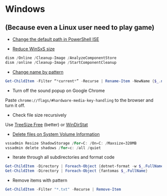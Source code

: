 # Windows

## (Because even a Linux user need to play game)

* [Change the default path in PowerShell ISE](https://stackoverflow.com/questions/32069265/how-to-set-powershell-default-directory/32069943)

* [Reduce WinSxS size](https://www.windowscentral.com/how-reclaim-space-reducing-size-winsxs-folder-windows-10)

```PowerShell
dism /Online /Cleanup-Image /AnalyzeComponentStore
dism /online /Cleanup-Image /StartComponentCleanup
```

* [Change name by pattern](https://devblogs.microsoft.com/scripting/use-powershell-to-rename-files-in-bulk/)

```PowerShell
Get-ChildItem -Filter “*current*” -Recurse | Rename-Item -NewName {$_.name -replace ‘current’,’old’ }
```

* Turn off the sound popup on Google Chrome

Paste `chrome://flags/#hardware-media-key-handling` to the browser and turn it off.

* Check file size recursively

Use [TreeSize Free](https://www.jam-software.com/treesize_free) (better) or [WinDirStat](https://windirstat.net/)

* [Delete files on System Volume Information](https://www.tenforums.com/general-support/114584-how-do-i-delete-files-system-volume-information.html)

```PowerShell
vssadmin Resize ShadowStorage /For=C: /On=C: /Maxsize=320MB
vssadmin delete shadows /for=c: /all /quiet
```

* Iterate through all subdirectories and format code

```PowerShell
Get-ChildItem -Directory | Foreach-Object {dotnet-format -w $_.FullName}
Get-ChildItem -Directory | Foreach-Object {fantomas $_.FullName}
```

* Remove items with pattern
```PowerShell
Get-ChildItem -Filter "*.txt" -Recurse | Remove-Item
```
